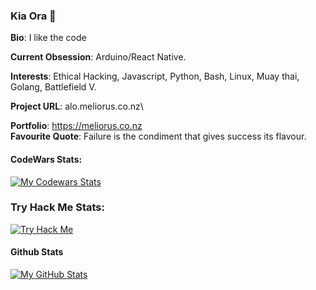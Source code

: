 ### Kia Ora 👋

  **Bio**: I like the code
  
  **Current Obsession**: Arduino/React Native.

  **Interests**: Ethical Hacking, Javascript, Python, Bash, Linux, Muay thai, Golang, Battlefield V.

   **Project URL**: alo.meliorus.co.nz\
  
  **Portfolio**: https://meliorus.co.nz  
  **Favourite Quote**: Failure is the condiment that gives success its flavour.    
  
  #### CodeWars Stats: 
[![My Codewars Stats](https://www.codewars.com/users/noelw19/badges/large)]()
  
  ### Try Hack Me Stats:
[![Try Hack Me](https://tryhackme-badges.s3.amazonaws.com/noelw19.png)]()

  #### Github Stats

[![My GitHub Stats](https://github-readme-stats.vercel.app/api/?username=noelw19&count_private=true&theme=tokyonight&showicons=true)]()

<!--
**noelw19/noelw19** is a ✨ _special_ ✨ repository because its `README.md` (this file) appears on your GitHub profile.

Here are some ideas to get you started:

- 🔭 I’m currently working on ...
- 🌱 I’m currently learning ...
- 👯 I’m looking to collaborate on ...
- 🤔 I’m looking for help with ...
- 💬 Ask me about ...
- 📫 How to reach me: ...
- 😄 Pronouns: ...
- ⚡ Fun fact: ...
-->
